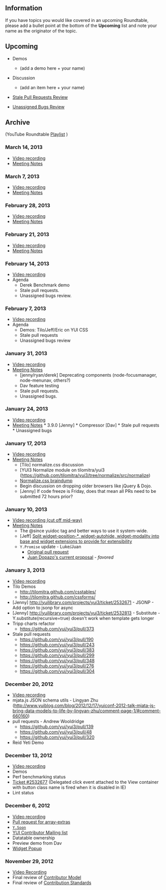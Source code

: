 ## Information
If you have topics you would like covered in an upcoming Roundtable, please add a bullet point at the bottom of the **Upcoming** list and note your name as the originator of the topic.

## Upcoming

* Demos
  * (add a demo here + your name)
* Discussion 
  * (add an item here + your name)
  
* [Stale Pull Requests Review](https://github.com/yui/yui3/pulls?direction=asc&page=1&sort=updated&state=open)
* [Unassigned Bugs Review](http://yuilibrary.com/projects/yui3/report/146)





## Archive

(YouTube Roundtable [Playlist](http://www.youtube.com/playlist?list=PLjKP9DUCzZoqAKuA4P4llDb6BR_obpeV_&feature=view_all) )

### March 14, 2013
* [Video recording](http://www.youtube.com/watch?v=Wc-iiSox7Sc&feature=g-user-u)
* [Meeting Notes](https://gist.github.com/triptych/5165637)


### March 7, 2013
* [Video recording](https://www.youtube.com/watch?v=e4Bdh1XUA0g&feature=g-user-u)
* [Meeting Notes](https://gist.github.com/triptych/5165986)


### February 28, 2013

* [Video recording](https://www.youtube.com/watch?v=e4Bdh1XUA0g&feature=g-user-u)
* [Meeting Notes](https://gist.github.com/triptych/5086369)


### February 21, 2013
* [Video recording](http://www.youtube.com/watch?v=xBmevfnqD2Q&feature=g-user-u)
* [Meeting Notes](https://gist.github.com/triptych/5009629)

### February 14, 2013
* [Video recording](http://www.youtube.com/watch?v=V3CpNlbl7rU)
* Agenda
    * Derek Benchmark demo
    * Stale pull requests.
    * Unassigned bugs review.

### February 7, 2013
* [Video recording](http://www.youtube.com/watch?v=uRRE5JIUPVs)
* Agenda
   * Demos: Tilo/Jeff/Eric on YUI CSS
   * Stale pull requests
   * Unassigned bugs review
 
### January 31, 2013
* [Video recording](http://www.youtube.com/watch?v=P5uO_SpKByE)
* [Meeting Notes](https://gist.github.com/4687950)
    * [jenny/ryan/derek] Deprecating components (node-focusmanager, node-menunav, others?)
    * Dav feature testing
    * Stale pull requests.
    * Unassigned bugs.

### January 24, 2013
* [Video recording](http://www.youtube.com/watch?v=Ssn2Jmr4qcc&feature=g-user-lsb)
* [Meeting Notes](https://gist.github.com/4629568)
      * 3.9.0 [Jenny]
      * Compressor [Dav]
      * Stale pull requests
      * Unassigned bugs

### January 17, 2013
* [Video recording](http://www.youtube.com/watch?v=Ow1j5UMqTWc&feature=g-crec-u)
* [Meeting Notes](https://gist.github.com/4614917)
    * [Tilo] normalize.css discussion
    * [YUI3 Normalize module on tilomitra/yui3 (https://github.com/tilomitra/yui3/tree/normalize/src/normalize)
    * [Normalize.css braindump](https://github.com/tilomitra/yui3/wiki/Normalize.css-discussion)
    * Begin discussion on dropping older browsers like jQuery & Dojo.
    * [Jenny] If code freeze is Friday, does that mean all PRs need to be submitted 72 hours prior?


### January 10, 2013
* [Video recording (cut off mid-way)](http://www.youtube.com/watch?v=pOJHhq-5QXE)
* [Meeting Notes](https://gist.github.com/4515169)
    * The @since yuidoc tag and better ways to use it system-wide.
    * [Jeff] [Split widget-position-*, widget-autohide, widget-modality into base and widget extensions to provide for extensibility](http://yuilibrary.com/projects/yui3/ticket/2533054)
    * `Y.Promise` update - Luke/Juan
       * [Original pull request](https://github.com/yui/yui3/pull/241)
       * [Juan Dopazo's current proposal](https://github.com/juandopazo/yui3/pull/4) - _favored_

### January 3, 2013
* [Video recording](http://www.youtube.com/watch?v=hRv8nwA62k0)
* Tilo Demos
    * http://tilomitra.github.com/csstables/
    * http://tilomitra.github.com/cssforms/
* [Jenny] http://yuilibrary.com/projects/yui3/ticket/2532671 - JSONP - Add option to jsonp for async
* [Jenny] http://yuilibrary.com/projects/yui3/ticket/2532813 - Substitute - Y.substitute(recursive=true) doesn't work when template gets longer
* Tripp charts refactor
    * https://github.com/yui/yui3/pull/373
* Stale pull requests
    * https://github.com/yui/yui3/pull/190
    * https://github.com/yui/yui3/pull/243
    * https://github.com/yui/yui3/pull/383
    * https://github.com/yui/yui3/pull/299
    * https://github.com/yui/yui3/pull/348
    * https://github.com/yui/yui3/pull/276
    * https://github.com/yui/yui3/pull/304


### December 20, 2012
* [Video recording](http://www.youtube.com/watch?v=Ox-6v2d8lh0)
* mjata.js JSON schema utils - Lingyan Zhu (http://www.yuiblog.com/blog/2012/12/17/yuiconf-2012-talk-mjata-js-bring-data-models-to-life-by-lingyan-zhu/comment-page-1/#comment-660160)
* pull requests - Andrew Wooldridge
    * https://github.com/yui/yui3/pull/139 
    * https://github.com/yui/yui3/pull/48 
    * https://github.com/yui/yui3/pull/320
* Reid Yeti Demo

### December 13, 2012
* [Video recording](http://www.youtube.com/watch?v=HM-oiG0bGTM)
* Demos
* Perf benchmarking status
* [Ticket #2532677](http://yuilibrary.com/projects/yui3/ticket/2532677) (Delegated click event attached to the View container with button class name is fired when it is disabled in IE)
* Lint status

### December 6, 2012
* [Video recording](http://www.youtube.com/watch?v=rKrzggbBpfY)
* [Pull request for array-extras](https://github.com/yui/yui3/pull/299)
* [`Y.Soon`](https://github.com/yui/yui3/pull/304)
* [YUI Contributor Mailing list](http://www.yuiblog.com/blog/2012/12/05/announcing-the-new-yui-contributor-mailing-list/)
* Datatable ownership
* Preview demo from Dav
* [Widget Popup](https://github.com/apipkin/yui3/wiki/Popup-Plugin)

### November 29, 2012
* [Video Recording](http://www.youtube.com/watch?v=4NjP_ndoO5Q)
* Final review of [Contributor Model](https://github.com/yui/yui3/wiki/Contributor-Model)
* Final review of [Contribution Standards](https://github.com/yui/yui3/wiki/Contribution-Standards)